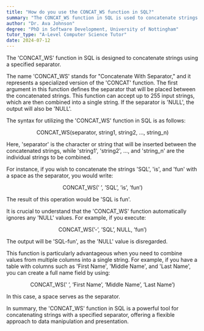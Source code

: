 ```yaml
---
title: "How do you use the CONCAT_WS function in SQL?"
summary: "The CONCAT_WS function in SQL is used to concatenate strings with a specified separator."
author: "Dr. Ava Johnson"
degree: "PhD in Software Development, University of Nottingham"
tutor_type: "A-Level Computer Science Tutor"
date: 2024-07-12
---
```


The 'CONCAT_WS' function in SQL is designed to concatenate strings using a specified separator.

The name 'CONCAT_WS' stands for "Concatenate With Separator," and it represents a specialized version of the 'CONCAT' function. The first argument in this function defines the separator that will be placed between the concatenated strings. This function can accept up to $255$ input strings, which are then combined into a single string. If the separator is 'NULL', the output will also be 'NULL'.

The syntax for utilizing the 'CONCAT_WS' function in SQL is as follows:

$$
\text{CONCAT\_WS(separator, string1, string2, \ldots, string_n)}
$$

Here, 'separator' is the character or string that will be inserted between the concatenated strings, while 'string1', 'string2', ..., and 'string_n' are the individual strings to be combined.

For instance, if you wish to concatenate the strings 'SQL', 'is', and 'fun' with a space as the separator, you would write:

$$
\text{CONCAT\_WS(' ', 'SQL', 'is', 'fun')}
$$

The result of this operation would be 'SQL is fun'.

It is crucial to understand that the 'CONCAT_WS' function automatically ignores any 'NULL' values. For example, if you execute:

$$
\text{CONCAT\_WS('-', 'SQL', NULL, 'fun')}
$$

The output will be 'SQL-fun', as the 'NULL' value is disregarded.

This function is particularly advantageous when you need to combine values from multiple columns into a single string. For example, if you have a table with columns such as 'First Name', 'Middle Name', and 'Last Name', you can create a full name field by using:

$$
\text{CONCAT\_WS(' ', 'First Name', 'Middle Name', 'Last Name')}
$$

In this case, a space serves as the separator.

In summary, the 'CONCAT_WS' function in SQL is a powerful tool for concatenating strings with a specified separator, offering a flexible approach to data manipulation and presentation.
    
